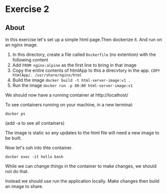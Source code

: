 # Exercise 2

## About

In this exercise let's set up a simple html page.Then dockerize it. And run on an nginx image. 

1. In this directory, create a file called `Dockerfile` (no extention) with the following content
2. Add `FROM nginx:alpine` as the first line to bring in that image
3. Copy the entire contents of htmlApp to this a direcvtory in the app. `COPY htmlApp/. /usr/share/nginx/html`
4. Build the image `docker build -t html-server-image:v1 .`
5. Run the image `docker run -p 80:80 html-server-image:v1`

We should now have a running container at http://localhost/

To see containers running on your machine, in a new terminal:

`docker ps`

(add -a to see all containers)

The image is static so any updates to the html file will need a new image to be built.

Now let's ssh into thte container.

`docker exec -it hello bash`

While we can change things in the container to make changes, we should not do that.

Instead we should use run the application locally. Make changes then build an image to share.

